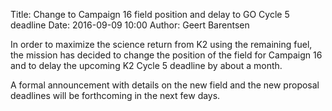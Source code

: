 Title: Change to Campaign 16 field position and delay to GO Cycle 5 deadline
Date: 2016-09-09 10:00
Author: Geert Barentsen

In order to maximize the science return from K2 using the remaining fuel,
the mission has decided to change the position of the field for Campaign 16
and to delay the upcoming K2 Cycle 5 deadline by about a month. 

A formal announcement with details on the new field and the new proposal deadlines will be forthcoming in the next few days.
